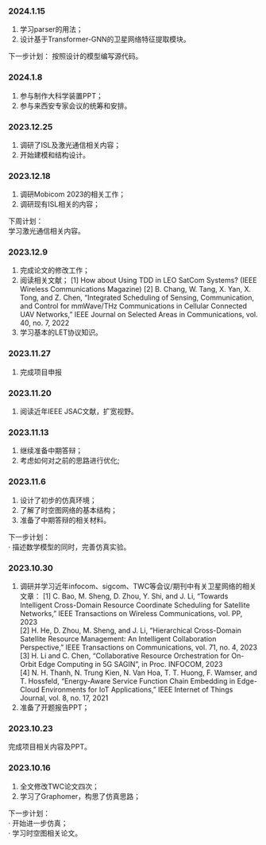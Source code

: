 ### 2024.1.15   
1. 学习parser的用法；
2. 设计基于Transformer-GNN的卫星网络特征提取模块。

下一步计划：
按照设计的模型编写源代码。

### 2024.1.8
1. 参与制作大科学装置PPT；      
2. 参与来西安专家会议的统筹和安排。    


### 2023.12.25  
1. 调研了ISL及激光通信相关内容；      
2. 开始建模和结构设计。    
   
               

### 2023.12.18  
1. 调研Mobicom 2023的相关工作；      
2. 调研现有ISL相关的内容；    
   
下周计划：   
   学习激光通信相关内容。     

### 2023.12.9  
1. 完成论文的修改工作；   
2. 阅读相关文献；
   [1] How about Using TDD in LEO SatCom Systems? (IEEE Wireless Communications Magazine)
   [2] B. Chang, W. Tang, X. Yan, X. Tong, and Z. Chen, “Integrated Scheduling of Sensing, Communication, and Control for mmWave/THz Communications in Cellular Connected UAV Networks,” IEEE Journal on Selected Areas in Communications, vol. 40, no. 7, 2022
4. 学习基本的LET协议知识。   

### 2023.11.27   
1. 完成项目申报


### 2023.11.20   
1. 阅读近年IEEE JSAC文献，扩宽视野。   

   
### 2023.11.13   
1. 继续准备中期答辩；
2. 考虑如何对之前的思路进行优化;   



### 2023.11.6
1. 设计了初步的仿真环境；
2. 了解了时空图网络的基本结构；    
3. 准备了中期答辩的相关材料。

下一步计划：    
· 描述数学模型的同时，完善仿真实验。
   


### 2023.10.30
1. 调研并学习近年infocom、sigcom、TWC等会议/期刊中有关卫星网络的相关文章：
[1] C. Bao, M. Sheng, D. Zhou, Y. Shi, and J. Li, “Towards Intelligent Cross-Domain Resource Coordinate Scheduling for Satellite Networks,” IEEE Transactions on Wireless Communications, vol. PP, 2023  
[2] H. He, D. Zhou, M. Sheng, and J. Li, “Hierarchical Cross-Domain Satellite Resource Management: An Intelligent Collaboration Perspective,” IEEE Transactions on Communications, vol. 71, no. 4, 2023  
[3] H. Li and C. Chen, “Collaborative Resource Orchestration for On-Orbit Edge Computing in 5G SAGIN”, in Proc. INFOCOM, 2023  
[4] N. H. Thanh, N. Trung Kien, N. Van Hoa, T. T. Huong, F. Wamser, and T. Hossfeld, “Energy-Aware Service Function Chain Embedding in Edge-Cloud Environments for IoT Applications,” IEEE Internet of Things Journal, vol. 8, no. 17, 2021  
2. 准备了开题报告PPT；
   

### 2023.10.23  

完成项目相关内容及PPT。   


### 2023.10.16

1. 全文修改TWC论文四次；    
2. 学习了Graphomer，构思了仿真思路；  

下一步计划：  
· 开始进一步仿真；   
· 学习时空图相关论文。    
